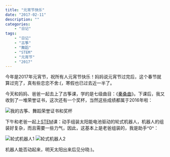 ```yaml
---
title: "元宵节快乐"
date: "2017-02-11"
description: ""
categories:
    - "日记"
tags:
    - "日记"
    - "古筝"
    - "舞蹈"
    - "STEM"
    - "元宵节"
    - "2017"
---
```


今年是2017年元宵节，祝所有人元宵节快乐！妈妈说元宵节过完后，这个春节就算过完了，真有些恋恋不舍:(，寒假也已过去近一半了。

今天和妈妈、爸爸一起去上了古筝课，学的是七级曲目：《[秦桑曲](http://baike.baidu.com/link?url=UZ2UrmrfK8I_KZ_2_ZoILZHsKm9H9mTFGs9UoV0IGONuNMKQ-w9QJA9h6p8rrOgjV_u9LF_EY1PKsQzIsAZkolKNr8hunrxhhoYiI5au7uPhIyXJywO6ItPJYqnhHEqb)》。下课后，我又收到了一堆荣誉证书，这次还有一个奖杯，当然这些成绩都属于2016年啦：

![我的古筝、舞蹈荣誉证书和奖杯](http://image.tonybai.com/img/201702/diary_20170211_1.jpg)

下午和老爸一起上[STEM](https://en.wikipedia.org/wiki/Science,_technology,_engineering,_and_mathematics)课：动手组装太阳能电池驱动的轮式机器人，机器人的组装好复杂，而且需要一些力气，因此，这基本上是老爸组装的，我是助手^0^：

![轮式机器人1](http://image.tonybai.com/img/201702/diary_20170211_2.jpg)
![轮式机器人2](http://image.tonybai.com/img/201702/diary_20170211_3.jpg)

机器人能否动起来，明天太阳出来后见分晓:)。
